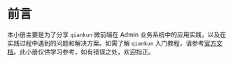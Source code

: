 # 前言 

本小册主要是为了分享 `qiankun` 微前端在 Admin 业务系统中的应用实践，以及在实践过程中遇到的问题和解决方案。如需了解 `qiankun` 入门教程，请参考[官方文档](https://qiankun.umijs.org/zh)。此小册仅供学习参考，如有错误之处，欢迎指正。


